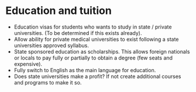 # Education and tuition

* Education visas for students who wants to study in state / private universities. (To be determined if this exists already).
* Allow ability for private medical universities to exist following a state universities approved syllabus. 
* State sponsored education as scholarships. This allows foreign nationals or locals to pay fully or partially to obtain a degree (few seats and expensive).
* Fully switch to English as the main language for education. 
* Does state universities make a profit? If not create additional courses and programs to make it so.

